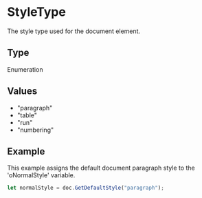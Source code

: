 # StyleType

The style type used for the document element.

## Type

Enumeration

## Values

- "paragraph"
- "table"
- "run"
- "numbering"


## Example

This example assigns the default document paragraph style to the 'oNormalStyle' variable.

```javascript editor-
let normalStyle = doc.GetDefaultStyle("paragraph");
```
